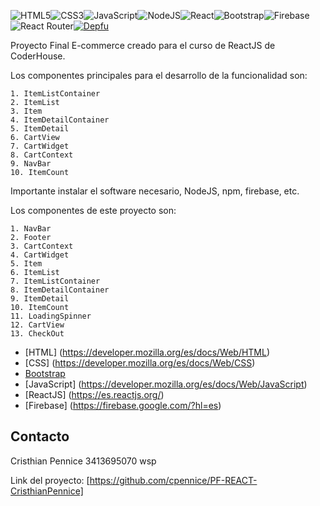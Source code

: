 ![HTML5](https://img.shields.io/badge/html5-%23E34F26.svg?style=for-the-badge&logo=html5&logoColor=white)![CSS3](https://img.shields.io/badge/css3-%231572B6.svg?style=for-the-badge&logo=css3&logoColor=white)![JavaScript](https://img.shields.io/badge/javascript-%23323330.svg?style=for-the-badge&logo=javascript&logoColor=%23F7DF1E)![NodeJS](https://img.shields.io/badge/node.js-6DA55F?style=for-the-badge&logo=node.js&logoColor=white)![React](https://img.shields.io/badge/react-%2320232a.svg?style=for-the-badge&logo=react&logoColor=%2361DAFB)![Bootstrap](https://img.shields.io/badge/bootstrap-%23563D7C.svg?style=for-the-badge&logo=bootstrap&logoColor=white)![Firebase](https://img.shields.io/badge/firebase-%23039BE5.svg?style=for-the-badge&logo=firebase)![React Router](https://img.shields.io/badge/React_Router-CA4245?style=for-the-badge&logo=react-router&logoColor=white)[![Depfu](https://badges.depfu.com/badges/c1e23923df3b75df61f1f1c2bf669962/status.svg)](https://depfu.com)


Proyecto Final E-commerce creado para el curso de ReactJS de CoderHouse.

Los componentes principales para el desarrollo de la funcionalidad son: 

    1. ItemListContainer
    2. ItemList
    3. Item
    4. ItemDetailContainer
    5. ItemDetail
    6. CartView
    7. CartWidget
    8. CartContext
    9. NavBar
    10. ItemCount

Importante instalar el software necesario, NodeJS, npm, firebase, etc. 

Los componentes de este proyecto son:

    1. NavBar
    2. Footer
    3. CartContext
    4. CartWidget
    5. Item
    6. ItemList
    7. ItemListContainer
    8. ItemDetailContainer
    9. ItemDetail
    10. ItemCount
    11. LoadingSpinner
    12. CartView
    13. CheckOut

* [HTML] (https://developer.mozilla.org/es/docs/Web/HTML)
* [CSS] (https://developer.mozilla.org/es/docs/Web/CSS)
* [Bootstrap](https://getbootstrap.com)
* [JavaScript] (https://developer.mozilla.org/es/docs/Web/JavaScript)
* [ReactJS] (https://es.reactjs.org/)
* [Firebase] (https://firebase.google.com/?hl=es)


<!-- CONTACT -->
## Contacto

Cristhian Pennice 3413695070 wsp

Link del proyecto: [https://github.com/cpennice/PF-REACT-CristhianPennice]
